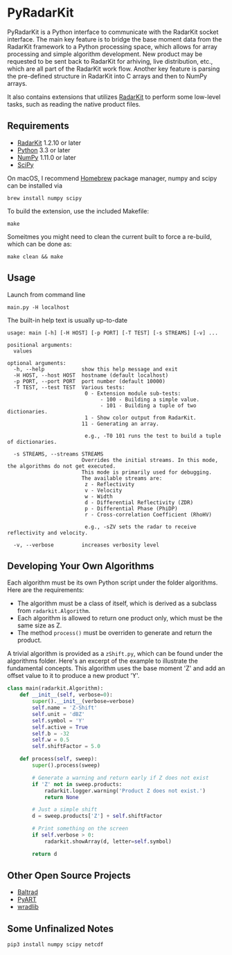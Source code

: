 PyRadarKit
==========

PyRadarKit is a Python interface to communicate with the RadarKit socket interface. The main key feature is to bridge the base moment data from the RadarKit framework to a Python processing space, which allows for array processing and simple algorithm development. New product may be requested to be sent back to RadarKit for arhiving, live distribution, etc., which are all part of the RadarKit work flow. Another key feature is parsing the pre-defined structure in RadarKit into C arrays and then to NumPy arrays.

It also contains extensions that utilizes [RadarKit] to perform some low-level tasks, such as reading the native product files.


## Requirements

- [RadarKit] 1.2.10 or later
- [Python] 3.3 or later
- [NumPy] 1.11.0 or later
- [SciPy]

On macOS, I recommend [Homebrew] package manager, numpy and scipy can be installed via
```shell
brew install numpy scipy
``````

To build the extension, use the included Makefile:
```shell
make
```

Someitmes you might need to clean the current built to force a re-build, which can be done as:
```shell
make clean && make
```

## Usage

Launch from command line

```shell
main.py -H localhost
``````

The built-in help text is usually up-to-date

```
usage: main [-h] [-H HOST] [-p PORT] [-T TEST] [-s STREAMS] [-v] ...

positional arguments:
  values

optional arguments:
  -h, --help            show this help message and exit
  -H HOST, --host HOST  hostname (default localhost)
  -p PORT, --port PORT  port number (default 10000)
  -T TEST, --test TEST  Various tests:
                         0 - Extension module sub-tests:
                              - 100 - Building a simple value.
                              - 101 - Building a tuple of two dictionaries.
                         1 - Show color output from RadarKit.
                        11 - Generating an array.
                         
                         e.g., -T0 101 runs the test to build a tuple of dictionaries.
                         
  -s STREAMS, --streams STREAMS
                        Overrides the initial streams. In this mode, the algorithms do not get executed.
                        This mode is primarily used for debugging.
                        The available streams are:
                         z - Reflectivity
                         v - Velocity
                         w - Width
                         d - Differential Reflectivity (ZDR)
                         p - Differential Phase (PhiDP)
                         r - Cross-correlation Coefficient (RhoHV)
                         
                         e.g., -sZV sets the radar to receive reflectivity and velocity.
                         
  -v, --verbose         increases verbosity level
```

## Developing Your Own Algorithms

Each algorithm must be its own Python script under the folder algorithms. Here are the requirements:
- The algorithm must be a class of itself, which is derived as a subclass from `radarkit.Algorithm`.
- Each algorithm is allowed to return one product only, which must be the same size as Z.
- The method `process()` must be overriden to generate and return the product.

A trivial algorithm is provided as a `zShift.py`, which can be found under the algorithms folder. Here's an excerpt of the example to illustrate the fundamental concepts. This algorithm uses the base moment 'Z' and add an offset value to it to produce a new product 'Y'.

```python
class main(radarkit.Algorithm):
    def __init__(self, verbose=0):
        super().__init__(verbose=verbose)
        self.name = 'Z-Shift'
        self.unit = 'dBZ'
        self.symbol = 'Y'
        self.active = True
        self.b = -32
        self.w = 0.5
        self.shiftFactor = 5.0

    def process(self, sweep):
        super().process(sweep)

        # Generate a warning and return early if Z does not exist
        if 'Z' not in sweep.products:
            radarkit.logger.warning('Product Z does not exist.')
            return None

        # Just a simple shift
        d = sweep.products['Z'] + self.shiftFactor

        # Print something on the screen
        if self.verbose > 0:
            radarkit.showArray(d, letter=self.symbol)

        return d
```


## Other Open Source Projects

- [Baltrad]
- [PyART]
- [wradlib]

[Homebrew]: https://brew.sh
[RadarKit]: https://git.arrc.ou.edu/cheo4524/radarkit.git
[Python]: https://www.python.org
[NumPy]: http://www.numpy.org
[SciPy]: https://www.scipy.org
[HDF5]: https://support.hdfgroup.org/HDF5
[NetCDF]: https://www.unidata.ucar.edu/software/netcdf
[Baltrad]: http://theradarcommunity.wikidot.com/tool:2
[PyART]: http://arm-doe.github.io/pyart
[wradlib]: http://wradlib.org


## Some Unfinalized Notes

```shell
pip3 install numpy scipy netcdf
```
